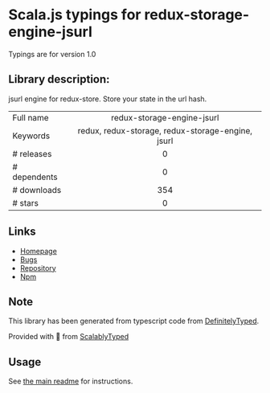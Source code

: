 
# Scala.js typings for redux-storage-engine-jsurl

Typings are for version 1.0

## Library description:
jsurl engine for redux-store. Store your state in the url hash.

|                    |                 |
| ------------------ | :-------------: |
| Full name          | redux-storage-engine-jsurl |
| Keywords           | redux, redux-storage, redux-storage-engine, jsurl |
| # releases         | 0 |
| # dependents       | 0 |
| # downloads        | 354 |
| # stars            | 0 |

## Links
- [Homepage](https://github.com/axe312ger/redux-storage-engine-jsurl#readme)
- [Bugs](https://github.com/axe312ger/redux-storage-engine-jsurl/issues)
- [Repository](https://github.com/axe312ger/redux-storage-engine-jsurl)
- [Npm](https://www.npmjs.com/package/redux-storage-engine-jsurl)
    


## Note
This library has been generated from typescript code from [DefinitelyTyped](https://definitelytyped.org).

Provided with :purple_heart: from [ScalablyTyped](https://github.com/oyvindberg/ScalablyTyped)

## Usage
See [the main readme](../../readme.md) for instructions.


